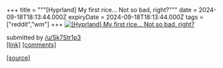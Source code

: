 +++
title = """[Hyprland] My first rice... Not so bad, right?"""
date = 2024-09-18T18:13:44.000Z
expiryDate = 2024-09-18T18:13:44.000Z
tags = ["reddit","wm"]
+++
[![[Hyprland] My first rice... Not so bad, right? ](https://preview.redd.it/l1oyuwepzlpd1.png?width=640&crop=smart&auto=webp&s=b21b13a74f7182899f5d56ae4ec7d098de0a22a6 "[Hyprland] My first rice... Not so bad, right? ")](https://www.reddit.com/r/unixporn/comments/1fjzkpb/hyprland_my_first_rice_not_so_bad_right/)

submitted by [/u/Sk7Str1p3](https://www.reddit.com/user/Sk7Str1p3)  
[\[link\]](https://i.redd.it/l1oyuwepzlpd1.png) [\[comments\]](https://www.reddit.com/r/unixporn/comments/1fjzkpb/hyprland_my_first_rice_not_so_bad_right/)

[[source]](https://www.reddit.com/r/unixporn/comments/1fjzkpb/hyprland_my_first_rice_not_so_bad_right/)
